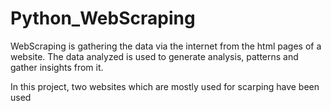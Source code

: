 # Python_WebScraping

WebScraping is gathering the data via the internet from the html pages of a website. The data analyzed is used to generate analysis, patterns and gather insights from it.

In this project, two websites which are mostly used for scarping have been used 

